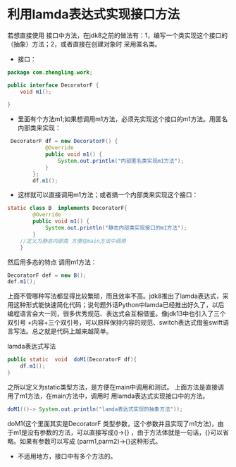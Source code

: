 # 利用lamda表达式实现接口方法

若想直接使用 接口中方法，在jdk8之前的做法有：1，编写一个类实现这个接口的（抽象）方法；2，或者直接在创建对象时 采用匿名类。

- 接口：

```java
package com.zhengling.work;

public interface DecoratorF {
    void m1();
    
}
```

- 里面有个方法m1;如果想调用m1方法，必须先实现这个接口的m1方法。用匿名内部类来实现：

```java
 DecoratorF df = new DecoratorF() {
            @Override
            public void m1() {
                System.out.println("内部匿名类实现m1方法");
            }
        };
        df.m1();
```

- 这样就可以直接调用m1方法；或者搞一个内部类来实现这个接口：

```java
static class B  implements DecoratorF{
        @Override
        public void m1() {
            System.out.println("静态内部类实现接口的m1方法");
        }
    //定义为静态内部类 方便在main方法中调用
    }
```

然后用多态的特点 调用m1方法：

```java
DecoratorF def = new B();
def.m1();
```

上面不管哪种写法都显得比较繁琐，而且效率不高。jdk8推出了lamda表达式，采用这种形式能快速简化代码；说句题外话Python中lamda已经推出好久了，以后编程语言会大一同，很多优秀规范、表达式会互相借鉴。像jdk13中也引入了三个双引号 +内容+三个双引号，可以原样保持内容的规范、switch表达式借鉴swift语言写法。总之就是代码上越来越简单。

lamda表达式写法

```java
public static  void  doM1(DecoratorF df){
    df.m1();
}
```

之所以定义为static类型方法，是方便在main中调用和测试。 上面方法是直接调用了m1方法，在main方法中，调用时 用lamda表达式实现接口中的方法。

```java
doM1(()-> System.out.println("lamda表达式实现的抽象方法"));
```

doM1(这个里面其实是DecoratorF 类型参数，这个参数并且实现了m1方法)，由于m1是没有参数的方法，可以直接写成()->{} ，由于方法体就是一句话，{}可以省略。如果有参数可以写成 (parm1,parm2)->{}这种形式。

- 不适用地方，接口中有多个方法的。